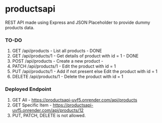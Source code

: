 # productsapi
REST API made using Express and JSON Placeholder to provide dummy products data.

### TO-DO
1. GET /api/products - List all products - DONE
2. GET /api/products/1 - Get details of product with id = 1 - DONE
3. POST /api/products - Create a new product - 
4. PATCH /api/products/1 - Edit the product with id = 1
5. PUT /api/products/1 - Add if not present else Edit the product with id = 1
6. DELETE /api/products/1 - Delete the product with id = 1

### Deployed Endpoint
1. GET All - https://productsapi-uvf5.onrender.com/api/products
2. GET Specific Item - https://productsapi-uvf5.onrender.com/api/products/12
3. PUT, PATCH, DELETE is not allowed.


